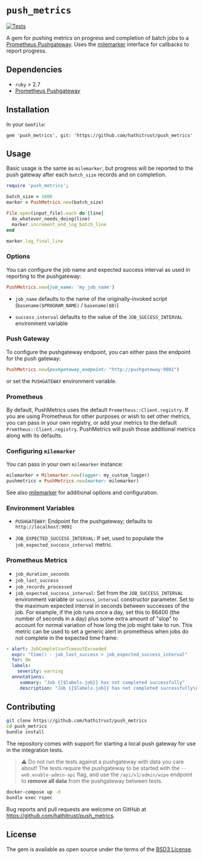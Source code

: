 # `push_metrics`

[![Tests](https://github.com/hathitrust/push_metrics/actions/workflows/tests.yml/badge.svg)](https://github.com/hathitrust/push_metrics/actions/workflows/tests.yml)

A gem for pushing metrics on progress and completion of batch jobs to a
[Prometheus Pushgateway](https://github.com/prometheus/pushgateway). Uses the
[milemarker](github.com/hathitrust/milemarker) interface for callbacks to
report progress.

## Dependencies

* `ruby` > 2.7
* [Prometheus Pushgateway](https://github.com/prometheus/pushgateway)

## Installation

In your `Gemfile`:

`gem 'push_metrics', git: 'https://github.com/hathitrust/push_metrics'`

## Usage

Basic usage is the same as `milemarker`, but progress will be reported to the
push gateway after each `batch_size` records and on completion.

```ruby
require 'push_metrics';

batch_size = 1000
marker = PushMetrics.new(batch_size)

File.open(input_file).each do |line|
  do_whatever_needs_doing(line)
  marker.increment_and_log_batch_line
end

marker.log_final_line 
```

### Options

You can configure the job name and expected success interval as used
in reporting to the pushgateway:

```ruby
PushMetrics.new(job_name: 'my_job_name')
```

* `job_name` defaults to the name of the originally-invoked script
  (`basename($PROGRAM_NAME)` / `basename($0)`)

* `success_interval` defaults to the value of the
  `JOB_SUCCESS_INTERVAL` environment variable

### Push Gateway

To configure the pushgateway endpoint, you can either pass the
endpoint for the push gateway:

```ruby
PushMetrics.new(pushgateway_endpoint: "http://pushgateway:9091")
```

or set the `PUSHGATEWAY` environment variable.

### Prometheus

By default, PushMetrics uses the default `Prometheus::Client.registry`. If you
are using Prometheus for other purposes or wish to set other metrics, you can
pass in your own registry, or add your metrics to the default
`Promtheus::Client.registry`. PushMetrics will push those additional metrics
along with its defaults.

### Configuring `milemarker`

You can pass in your own `milemarker` instance:

```ruby
milemarker = Milemarker.new(logger: my_custom_logger)
pushmetrics = PushMetrics.new(marker: milemarker)
```

See also [milemarker](https://github.com/hathitrust/milemarker) for additional options and configuration.

### Environment Variables

* `PUSHGATEWAY`: Endpoint for the pushgateway; defaults to
  `http://localhost:9091`

* `JOB_EXPECTED_SUCCESS_INTERVAL`: If set, used to populate the
  `job_expected_success_interval` metric.

### Prometheus Metrics

* `job_duration_seconds`
* `job_last_success`
* `job_records_processed`
* `job_expected_success_interval`: Set from the `JOB_SUCCESS_INTERVAL`
  environment variable or `success_interval` constructor parameter.  Set to the
maximum expected interval in seconds between successes of the job. For example,
if the job runs once a day, set this to 86400 (the number of seconds in a day)
plus some extra amount of "slop" to account for normal variation of how long
the job might take to run. This metric can be used to set a generic alert in
prometheus when jobs do not complete in the expected time frame:

```yaml
- alert: JobCompletionTimeoutExceeded
  expr: "time() - job_last_success > job_expected_success_interval"
  for: 0m
  labels:
    severity: warning
  annotations:
     summary: "Job {{$labels.job}} has not completed successfully"
     description: "Job {{$labels.job}} has not completed successfully\n  VALUE = {{ $value }}\n  LABELS = {{ $labels }}"
```

## Contributing

```bash
git clone https://github.com/hathitrust/push_metrics
cd push_metrics
bundle install
```

The repository comes with support for starting a local push gateway for use in the integration tests. 

> :warning: Do not run the tests against a pushgateway with data you care
> about! The tests require the pushgateway to be started with the
> `--web.enable-admin-api` flag, and use the `/api/v1/admin/wipe` endpoint to
> **remove all data** from the pushgateway between tests.

```bash
docker-compose up -d
bundle exec rspec
```

Bug reports and pull requests are welcome on GitHub at https://github.com/hathitrust/push_metrics.

## License

The gem is available as open source under the terms of the [BSD3 License](https://opensource.org/licenses/BSD-3-Clause).
